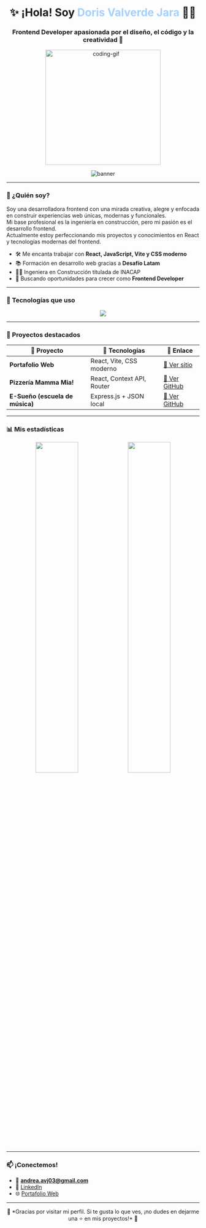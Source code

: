 <!-- Título moderno centrado -->
<h1 align="center">✨ ¡Hola! Soy <span style="color:#A2D2FF;">Doris Valverde Jara</span> 👩‍💻</h1>
<h3 align="center">Frontend Developer apasionada por el diseño, el código y la creatividad 🎨</h3>

<p align="center">
  <img src="https://media.giphy.com/media/qgQUggAC3Pfv687qPC/giphy.gif" width="300" alt="coding-gif" />
</p>
<p align="center">
  <img src="https://raw.githubusercontent.com/andreadavj/andreadavj/main/assets/banner-frontend.png" alt="banner" />
</p>


---

### 🌈 ¿Quién soy?

Soy una desarrolladora frontend con una mirada creativa, alegre y enfocada en construir experiencias web únicas, modernas y funcionales.  
Mi base profesional es la ingeniería en construcción, pero mi pasión es el desarrollo frontend.  
Actualmente estoy perfeccionando mis proyectos y conocimientos en React y tecnologías modernas del frontend.

- 🛠️ Me encanta trabajar con **React, JavaScript, Vite y CSS moderno**
- 📚 Formación en desarrollo web gracias a **Desafío Latam**
- 👷‍♀️ Ingeniera en Construcción titulada de INACAP
- 🚀 Buscando oportunidades para crecer como **Frontend Developer**

---

### 💼 Tecnologías que uso

<p align="center">
  <img src="https://skillicons.dev/icons?i=html,css,js,react,vite,git,github" />
</p>

---

### 🧠 Proyectos destacados

| 🌟 Proyecto | 🚀 Tecnologías | 🔗 Enlace |
|------------|----------------|-----------|
| **Portafolio Web** | React, Vite, CSS moderno | [🔗 Ver sitio](https://andreadavj.github.io/) |
| **Pizzería Mamma Mia!** | React, Context API, Router | [📁 Ver GitHub](https://github.com/Andreadavj/pizzeria-mamma-mia) |
| **E-Sueño (escuela de música)** | Express.js + JSON local | [📁 Ver GitHub](https://github.com/Andreadavj/e-sueno) |

---

### 📊 Mis estadísticas

<p align="center">
  <img src="https://github-readme-stats.vercel.app/api?username=Andreadavj&show_icons=true&theme=radical" width="47%" />
  <img src="https://github-readme-stats.vercel.app/api/top-langs/?username=Andreadavj&layout=compact&theme=radical" width="47%" />
</p>

---

### 📫 ¡Conectemos!

- 💌 **andrea.avj03@gmail.com**  
- 💼 [LinkedIn](https://linkedin.com/in/dorisvalverdejara)  
- 🌐 [Portafolio Web](https://andreadavj.github.io/)

---

<p align="center">
  💖 *Gracias por visitar mi perfil. Si te gusta lo que ves, ¡no dudes en dejarme una ⭐ en mis proyectos!* 💖
</p>
